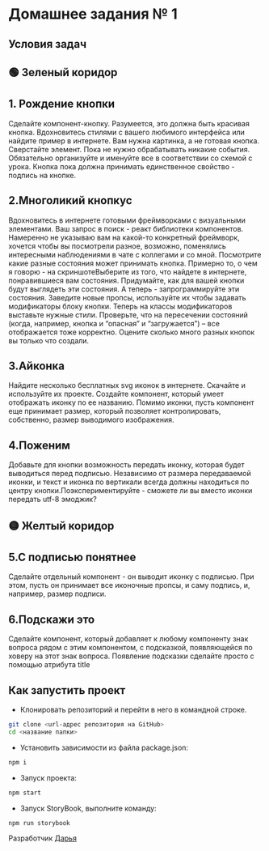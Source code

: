 # Домашнее задания № 1

## Условия задач

## 🟢 Зеленый коридор

## 1. Рождение кнопки

Сделайте компонент-кнопку. Разумеется, это должна быть красивая кнопка. Вдохновитесь стилями с вашего любимого интерфейса или найдите пример в интернете. Вам нужна картинка, а не готовая кнопка.
Сверстайте элемент. Пока не нужно обрабатывать никакие события. Обязательно организуйте и именуйте все в соответствии со схемой с урока. Кнопка пока должна принимать единственное свойство - подпись на кнопке.

## 2.Многоликий кнопкус

Вдохновитесь в интернете готовыми фреймворками с визуальными элементами. Ваш запрос в поиск - реакт библиотеки компонентов. Намеренно не указываю вам на какой-то конкретный фреймворк, хочется чтобы вы посмотрели разное, возможно, поменялись интересными наблюдениями в чате с коллегами и со мной.
Посмотрите какие разные состояния может принимать кнопка. Примерно то, о чем я говорю - на скриншотеВыберите из того, что найдете в интернете, понравившиеся вам состояния. Придумайте, как для вашей кнопки будут выглядеть эти состояния.
А теперь - запрограммируйте эти состояния. Заведите новые пропсы, используйте их чтобы задавать модификаторы блоку кнопки. Теперь на классы модификаторов выставьте нужные стили.
Проверьте, что на пересечении состояний (когда, например, кнопка и “опасная” и “загружается”) – все отображается тоже корректно. Оцените сколько много разных кнопок вы только что создали.

## 3.Айконка

Найдите несколько бесплатных svg иконок в интернете. Скачайте и используйте их проекте. Создайте компонент, который умеет отображать иконку по ее названию. Помимо иконки, пусть компонент еще принимает размер, который позволяет контролировать, собственно, размер выводимого изображения.

## 4.Поженим

Добавьте для кнопки возможность передать иконку, которая будет выводиться перед подписью. Независимо от размера передаваемой иконки, и текст и иконка по вертикали всегда должны находиться по центру кнопки.Поэкспериментируйте - сможете ли вы вместо иконки передать utf-8 эмоджик?

## 🟡 Желтый коридор

## 5.С подписью понятнее

Сделайте отдельный компонент - он выводит иконку с подписью. При этом, пусть он принимает все иконочные пропсы, и саму подпись, и, например, размер подписи.

## 6.Подскажи это

Сделайте компонент, который добавляет к любому компоненту знак вопроса рядом с этим компонентом, с подсказкой, появляющейся по ховеру на этот знак вопроса. Появление подсказки сделайте просто с помощью атрибута title

## Как запустить проект

- Клонировать репозиторий и перейти в него в командной строке.

```Bash
git clone <url-адрес репозитория на GitHub>
cd <название папки>
```

- Установить зависимости из файла package.json:

```Bash
npm i
```

- Запуск проекта:

```Bash
npm start
```

- Запуск StoryBook, выполните команду:

```sh
npm run storybook
```

Разработчик [Дарья](https://github.com/daria-bnn?tab=repositories)
